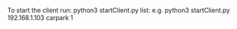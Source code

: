 To start the client run:
    python3 startClient.py <ipaddress> <carparkname> list:<parkingbayids>
    e.g.
    python3 startClient.py 192.168.1.103 carpark 1